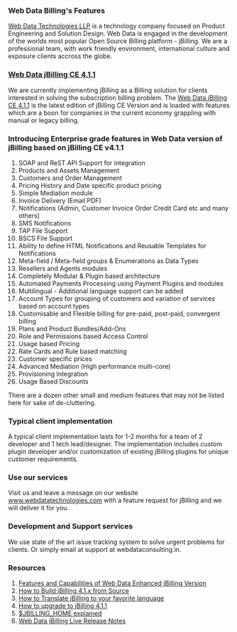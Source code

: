 ### Web Data Billing's Features
[Web Data Technologies LLP](http://www.webdatatechnologies.in) is a technology company focused on Product Engineering and Solution Design. Web Data is engaged in the development of the worlds most popular Open Source Billing platform - jBilling. We are a professional team, with work friendly environment, international culture and exposure clients accross the globe.

### [Web Data jBilling CE 4.1.1](https://github.com/WebDataConsulting/billing/tarball/master)
We are currently implementing jBilling as a Billing solution for clients interested in solving the subscription billing problem. The [Web Data jBilling CE 4.1.1](https://github.com/WebDataConsulting/billing/tarball/master) is the latest edition of jBilling CE Version and is loaded with features which are a boon for companies in the current economy grappling with manual or legacy billing.

### Introducing Enterprise grade features in Web Data version of jBilling based on jBilling CE v4.1.1

1. SOAP and ReST API Support for integration
1. Products and Assets Management
1. Customers and Order Management
1. Pricing History and Date specific product pricing 
1. Simple Mediation module
1. Invoice Delivery (Email PDF)
1. Notifications (Admin, Customer Invoice Order Credit Card etc and many others)
1. SMS Notifications
1. TAP File Support
1. BSCS File Support
1. Ability to define HTML Notifications and Reusable Templates for Notifications
1. Meta-field / Meta-field groups & Enumerations as Data Types
1. Resellers and Agents modules
1. Completely Modular & Plugin based architecture
1. Automated Payments Processing using Payment Plugins and modules 
1. Multilingual - Additional language support can be added
1. Account Types for grouping of customers and variation of services based on account types
1. Customisable and Flexible billing for pre-paid, post-paid, convergent billing
1. Plans and Product Bundles/Add-Ons
1. Role and Permissions based Access Control
1. Usage based Pricing
1. Rate Cards and Rule based matching
1. Customer specific prices
1. Advanced Mediation (High performance multi-core)
1. Provisioning Integration
1. Usage Based Discounts

There are a dozen other small and medium features that may not be listed here for sake of de-cluttering. 

### Typical client implementation
A typical client implementation lasts for 1-2 months for a team of 2 developer and 1 tech lead/designer. The implementation includes custom plugin developer and/or customization of existing jBilling plugins for unique customer requirements. 

### Use our services
Visit us and leave a message on our website www.webdatatechnologies.com with a feature request for jBilling and we will deliver it for you.

### Development and Support services
We use state of the art issue tracking system to solve urgent problems for clients. Or simply email at support at webdataconsulting.in.

### Resources

1. [Features and Capabilities of Web Data Enhanced jBilling Version](https://github.com/WebDataConsulting/billing/wiki)
1. [How to Build jBilling 4.1.x from Source](https://github.com/WebDataConsulting/billing/wiki/Compile---Build---Setup---Run-jBilling-from-Source---Web-Data-Enhanced-Version)
1. [How to Translate jBilling to your favorite language](https://github.com/WebDataConsulting/billing/wiki/How-to-Translate-jBilling-4.x-to-a-new-language)
1. [How to upgrade to jBilling 4.1.1](https://github.com/WebDataConsulting/billing/wiki/Upgrade-from-jBilling-3.x-to-jBilling-4.1.1)
1. [$JBILLING_HOME explained](https://github.com/WebDataConsulting/billing/wiki/What-is-JBILLING_HOME-and-why-do-you-need-it%3F)
1. [Web Data jBilling Live Release Notes](https://github.com/WebDataConsulting/billing/wiki/Live-Release-Notes-jBilling-CE-4.x)
